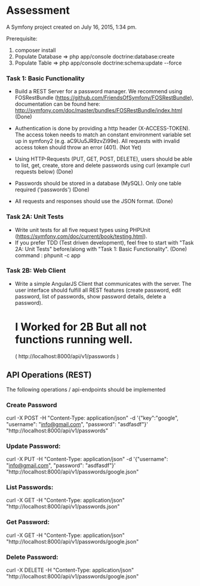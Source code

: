 Assessment
==========

A Symfony project created on July 16, 2015, 1:34 pm.

Prerequisite:
1. composer install
2. Populate Database => php app/console doctrine:database:create
3. Populate Table => php app/console doctrine:schema:update --force

### Task 1: Basic Functionality
* Build a REST Server for a password manager. We recommend using FOSRestBundle (https://github.com/FriendsOfSymfony/FOSRestBundle),
  documentation can be found here: http://symfony.com/doc/master/bundles/FOSRestBundle/index.html (Done)

* Authentication is done by providing a http header (X-ACCESS-TOKEN).
  The access token needs to match an constant environment variable set up in symfony2 (e.g. aC9Uu5JR9zvZi99e).
  All requests with invalid access token should throw an error (401). (Not Yet)

* Using HTTP-Requests (PUT, GET, POST, DELETE), users should be able to list, get, create, store and delete passwords using curl
  (example curl requests below) (Done)

* Passwords should be stored in a database (MySQL). Only one table required ('passwords') (Done)

* All requests and responses should use the JSON format. (Done)

### Task 2A: Unit Tests
* Write unit tests for all five request types using PHPUnit (https://symfony.com/doc/current/book/testing.html).
* If you prefer TDD (Test driven development),
  feel free to start with "Task 2A: Unit Tests" before/along with "Task 1: Basic Functionality". (Done)
  command : phpunit -c app

### Task 2B: Web Client
* Write a simple AngularJS Client that communicates with the server.
  The user interface should fulfill all REST features
  (create password, edit password, list of passwords, show password details, delete a password).
  # I Worked for 2B But all not functions running well.
  ( http://localhost:8000/api/v1/passwords )

## API Operations (REST)
The following operations / api-endpoints should be implemented

### Create Password
curl -X POST -H "Content-Type: application/json" -d '{"key":"google", "username": "info@gmail.com", "password": "asdfasdf"}' "http://localhost:8000/api/v1/passwords"

### Update Password:
curl -X PUT -H "Content-Type: application/json" -d '{"username": "info@gmail.com", "password": "asdfasdf"}' "http://localhost:8000/api/v1/passwords/google.json"

### List Passwords:
curl -X GET -H "Content-Type: application/json" "http://localhost:8000/api/v1/passwords.json"

### Get Password:
curl -X GET -H "Content-Type: application/json" "http://localhost:8000/api/v1/passwords/google.json"

### Delete Password:
curl -X DELETE -H "Content-Type: application/json" "http://localhost:8000/api/v1/passwords/google.json"